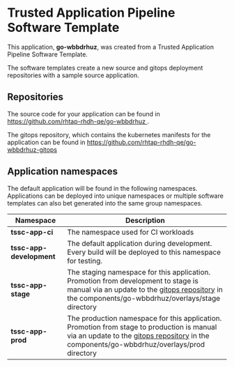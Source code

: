 # Trusted Application Pipeline Software Template

This application, **go-wbbdrhuz**, was created from a Trusted Application Pipeline Software Template.

The software templates create a new source and gitops deployment repositories with a sample source application. 

## Repositories

The source code for your application can be found in [https://github.com/rhtap-rhdh-qe/go-wbbdrhuz ](https://github.com/rhtap-rhdh-qe/go-wbbdrhuz ).
 
The gitops repository, which contains the kubernetes manifests for the application can be found in 
[https://github.com/rhtap-rhdh-qe/go-wbbdrhuz-gitops ](https://github.com/rhtap-rhdh-qe/go-wbbdrhuz-gitops ) 

## Application namespaces 

The default application will be found in the following namespaces. Applications can be deployed into unique namespaces or multiple software templates can also bet generated into the same group namespaces.  

|  Namespace   |  Description   |  
| -------- | -------- |
| **tssc-app-ci** | The namespace used for CI workloads |
| **tssc-app-development** | The default application during development. Every build will be deployed to this namespace for testing. |
| **tssc-app-stage** | The staging namespace for this application. Promotion from development to stage is manual via an update to the [gitops repository](https://github.com/rhtap-rhdh-qe/go-wbbdrhuz-gitops ) in the components/go-wbbdrhuz/overlays/stage directory |
| **tssc-app-prod** | The production namespace for this application. Promotion from stage to production is manual via an update to the [gitops repository](https://github.com/rhtap-rhdh-qe/go-wbbdrhuz-gitops ) in the components/go-wbbdrhuz/overlays/prod directory |